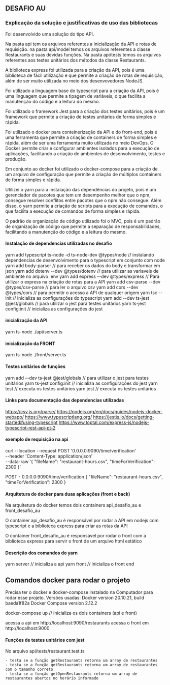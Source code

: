 ## DESAFIO AU

### Explicação da solução e justificativas de uso das bibliotecas
Foi desenvolvido uma solução do tipo API.

Na pasta api tem os arquivos referentes a inicialização da API e rotas de requisição.
na pasta api/model temos os arquivos referentes a classe Restaurants e suas devidas funções.
Na pasta api/tests temos os arquivos referentes aos testes unitários dos métodos da classe Restaurants.

A biblioteca express foi utilizada para a criação da API, pois é uma biblioteca de fácil utilização e que permite a criação de rotas de requisição, além de ser muito utilizada no meio dos desenvovedores NodeJS.

Foi utilizado a linguagem base do typescript para a criação da API, pois é uma linguagem que permite a tipagem de variáveis, o que facilita a manutenção do código e a leitura do mesmo.

Foi utilizado o framework Jest para a criação dos testes unitários, pois é um framework que permite a criação de testes unitários de forma simples e rápida.

Foi utilizado o docker para conteinerização da API e do front-end, pois é uma ferramenta que permite a criação de containers de forma simples e rápida, além de ser uma ferramenta muito utilizada no meio DevOps. O Docker permite criar e configurar ambientes isolados para a execução de aplicações, facilitando a criação de ambientes de desenvolvimento, testes e produção.

Em conjunto ao docker foi utilizado o docker-compose para a criação de um arquivo de configuração que permite a criação de múltiplos containers de forma simples e rápida.

Utilizei o yarn para a instalação das dependências do projeto, pois é um gerenciador de pacotes que tem um desempenho melhor que o npm, consegue resolver conflitos entre pacotes que o npm não consegue. Além disso, o yarn permite a criação de scripts para a execução de comandos, o que facilita a execução de comandos de forma simples e rápida.

O padrão de organização de código utilizado foi o MVC, pois é um padrão de organização de código que permite a separação de responsabilidades, facilitando a manutenção do código e a leitura do mesmo.


#### Instalação de dependencias utilizadas no desafio
yarn add typescript ts-node -d ts-node-dev @types/node // instalando dependencias de desenvolvimento para o typescript em conjunto com node
yarn add body-parser // para receber os dados do body e transformar em json
yarn add dotenv --dev @types/dotenv // para utilizar as variaveis de ambiente no arquivo .env
yarn add express --dev @types/express // Para utilizar o express na criação de rotas para a API
yarn add csv-parse --dev @types/csv-parse // para ler o arquivo csv
yarn add cors --dev @types/cors // para permitir o acesso a API de qualquer origem
yarn tsc --init // inicializa as configurações do typescript
yarn add --dev ts-jest @jest/globals // para utilizar o jest para testes unitários
yarn ts-jest config:init // inicializa as configurações do jest

#### inicialização da API
yarn ts-node ./api/server.ts

#### inicialização da FRONT
yarn ts-node ./front/server.ts


#### Testes unitários de funções
yarn add --dev ts-jest @jest/globals // para utilizar o jest para testes unitários
yarn ts-jest config:init // inicializa as configurações do jest
yarn test // executa os testes unitários
yarn jest // executa os testes unitários


#### Links para documentação das dependencias utilizadas
https://csv.js.org/parse/
https://nodejs.org/en/docs/guides/nodejs-docker-webapp/
https://www.typescriptlang.org/
https://jestjs.io/docs/getting-started#using-typescript
https://www.toptal.com/express-js/nodejs-typescript-rest-api-pt-2


#### exemplo de requisição na api
curl --location --request POST '0.0.0.0:9090/time/verification' \
--header 'Content-Type: application/json' \
--data-raw '{
    "fileName": "restaurant-hours.csv",
    "timeForVerification": 2300
}'


POST - 0.0.0.0:9090/time/verification
{
    "fileName": "restaurant-hours.csv",
    "timeForVerification": 2300
}


#### Arquitetura do docker para duas aplicações (front e back)
Na arquitetura do docker temos dois containers api_desafio_au e front_desafio_au

O container api_desafio_au é responsável por rodar a API em nodejs com typescript e a biblioteca express para criar as rotas da API

O container front_desafio_au é responsável por rodar o front com a biblioteca express para servir o front de um arquivo html estático


#### Descrição dos comandos do yarn
yarn server // inicializa a api
yarn front // inicializa o front end


## Comandos docker para rodar o projeto
Precisa ter o docker e docker-compose instalado na Computador para rodar esse projeto.
Versões usadas:
  Docker version 20.10.21, build baeda1f82a
  Docker Compose version 2.12.2

docker-compose up // inicializa os dois containers (api e front)

acessa a api em http://localhost:9090/restaurants
acessa o front em http://localhost:9000


#### Funções de testes unitários com jest
  No arquivo api/tests/restaurant.test.ts

    - testa se a função getRestaurants retorna um array de restaurantes
    - testa se a função getRestaurants retorna um array de restaurantes com o tamanho correto
    - testa se a função getOpenRestaurants retorna um array de restaurantes abertos no horário informado


